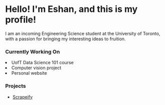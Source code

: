 <h1>Hello! I'm Eshan, and this is my profile!</h1>
I am an incoming Engineering Science student at the University of Toronto, with a passion for bringing my interesting ideas to fruition.
<h3>Currently Working On</h3>
<li>UofT Data Science 101 course</li>
<li>Computer vision project</li>
<li>Personal website</li>
<h3>Projects</h3>
<ul>
  <li><a href="https://github.com/EshanSankar/Scrapeify">Scrapeify</a></li>
